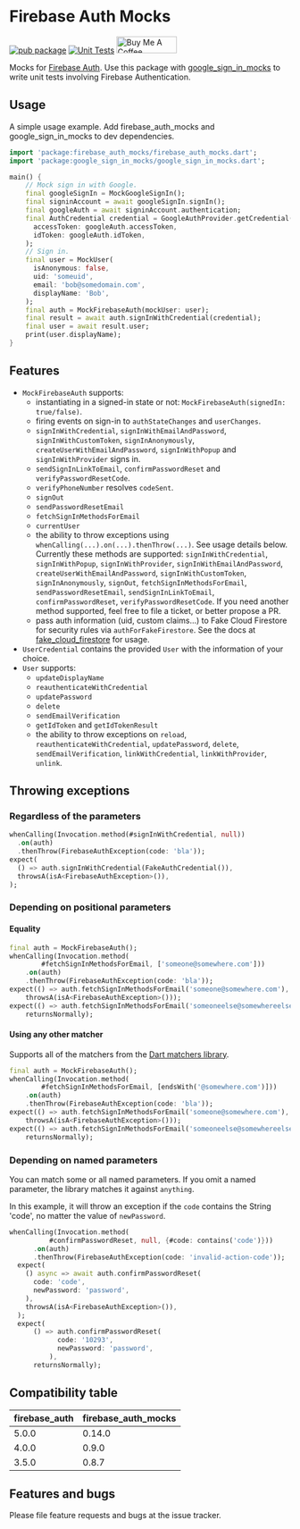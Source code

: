 # Firebase Auth Mocks

[![pub package](https://img.shields.io/pub/v/firebase_auth_mocks.svg)](https://pub.dartlang.org/packages/firebase_auth_mocks)
[![Unit Tests](https://github.com/atn832/firebase_auth_mocks/actions/workflows/unit-tests.yaml/badge.svg)](https://github.com/atn832/firebase_auth_mocks/actions/workflows/unit-tests.yaml)
<a href="https://www.buymeacoffee.com/anhtuann" target="_blank"><img src="https://cdn.buymeacoffee.com/buttons/v2/default-yellow.png" alt="Buy Me A Coffee" height="30px" width= "108px"></a>

Mocks for [Firebase Auth](https://pub.dev/packages/firebase_auth). Use this package with [google_sign_in_mocks](https://pub.dev/packages/google_sign_in_mocks) to write unit tests involving Firebase Authentication.

## Usage

A simple usage example. Add firebase_auth_mocks and google_sign_in_mocks to dev dependencies.

```dart
import 'package:firebase_auth_mocks/firebase_auth_mocks.dart';
import 'package:google_sign_in_mocks/google_sign_in_mocks.dart';

main() {
    // Mock sign in with Google.
    final googleSignIn = MockGoogleSignIn();
    final signinAccount = await googleSignIn.signIn();
    final googleAuth = await signinAccount.authentication;
    final AuthCredential credential = GoogleAuthProvider.getCredential(
      accessToken: googleAuth.accessToken,
      idToken: googleAuth.idToken,
    );
    // Sign in.
    final user = MockUser(
      isAnonymous: false,
      uid: 'someuid',
      email: 'bob@somedomain.com',
      displayName: 'Bob',
    );
    final auth = MockFirebaseAuth(mockUser: user);
    final result = await auth.signInWithCredential(credential);
    final user = await result.user;
    print(user.displayName);
}
```

## Features

- `MockFirebaseAuth` supports:
  - instantiating in a signed-in state or not: `MockFirebaseAuth(signedIn: true/false)`.
  - firing events on sign-in to `authStateChanges` and `userChanges`.
  - `signInWithCredential`, `signInWithEmailAndPassword`, `signInWithCustomToken`,
    `signInAnonymously`, `createUserWithEmailAndPassword`, `signInWithPopup` and `signInWithProvider` signs in.
  - `sendSignInLinkToEmail`, `confirmPasswordReset` and `verifyPasswordResetCode`.
  - `verifyPhoneNumber` resolves `codeSent`.
  - `signOut`
  - `sendPasswordResetEmail`
  - `fetchSignInMethodsForEmail`
  - `currentUser`
  - the ability to throw exceptions using `whenCalling(...).on(...).thenThrow(...)`. See usage details below. Currently these methods are supported: `signInWithCredential`, `signInWithPopup`, `signInWithProvider`, `signInWithEmailAndPassword`, `createUserWithEmailAndPassword`, `signInWithCustomToken`, `signInAnonymously`, `signOut`, `fetchSignInMethodsForEmail`, `sendPasswordResetEmail`, `sendSignInLinkToEmail`, `confirmPasswordReset`, `verifyPasswordResetCode`. If you need another method supported, feel free to file a ticket, or better propose a PR.
  - pass auth information (uid, custom claims...) to Fake Cloud Firestore for security rules via `authForFakeFirestore`. See the docs at [fake_cloud_firestore](https://pub.dev/packages/fake_cloud_firestore#security-rules) for usage.
- `UserCredential` contains the provided `User` with the information of your choice.
- `User` supports:
  - `updateDisplayName`
  - `reauthenticateWithCredential`
  - `updatePassword`
  - `delete`
  - `sendEmailVerification`
  - `getIdToken` and `getIdTokenResult`
  - the ability to throw exceptions on `reload`, `reauthenticateWithCredential`, `updatePassword`, `delete`, `sendEmailVerification`, `linkWithCredential`, `linkWithProvider`, `unlink`.

## Throwing exceptions

### Regardless of the parameters

```dart
whenCalling(Invocation.method(#signInWithCredential, null))
  .on(auth)
  .thenThrow(FirebaseAuthException(code: 'bla'));
expect(
  () => auth.signInWithCredential(FakeAuthCredential()),
  throwsA(isA<FirebaseAuthException>()),
);
```

### Depending on positional parameters

#### Equality

```dart
final auth = MockFirebaseAuth();
whenCalling(Invocation.method(
        #fetchSignInMethodsForEmail, ['someone@somewhere.com']))
    .on(auth)
    .thenThrow(FirebaseAuthException(code: 'bla'));
expect(() => auth.fetchSignInMethodsForEmail('someone@somewhere.com'),
    throwsA(isA<FirebaseAuthException>()));
expect(() => auth.fetchSignInMethodsForEmail('someoneelse@somewhereelse.com'),
    returnsNormally);
```

#### Using any other matcher

Supports all of the matchers from the [Dart matchers library](https://api.flutter.dev/flutter/package-matcher_matcher/package-matcher_matcher-library.html#functions).

```dart
final auth = MockFirebaseAuth();
whenCalling(Invocation.method(
        #fetchSignInMethodsForEmail, [endsWith('@somewhere.com')]))
    .on(auth)
    .thenThrow(FirebaseAuthException(code: 'bla'));
expect(() => auth.fetchSignInMethodsForEmail('someone@somewhere.com'),
    throwsA(isA<FirebaseAuthException>()));
expect(() => auth.fetchSignInMethodsForEmail('someoneelse@somewhereelse.com'),
    returnsNormally);
```

### Depending on named parameters

You can match some or all named parameters. If you omit a named parameter, the library matches it against `anything`.

In this example, it will throw an exception if the `code` contains the String 'code', no matter the value of `newPassword`.

```dart
whenCalling(Invocation.method(
          #confirmPasswordReset, null, {#code: contains('code')}))
      .on(auth)
      .thenThrow(FirebaseAuthException(code: 'invalid-action-code'));
  expect(
    () async => await auth.confirmPasswordReset(
      code: 'code',
      newPassword: 'password',
    ),
    throwsA(isA<FirebaseAuthException>()),
  );
  expect(
      () => auth.confirmPasswordReset(
            code: '10293',
            newPassword: 'password',
          ),
      returnsNormally);
```

## Compatibility table

| firebase_auth | firebase_auth_mocks |
|---------------|---------------------|
| 5.0.0         | 0.14.0              |
| 4.0.0         | 0.9.0               |
| 3.5.0         | 0.8.7               |

## Features and bugs

Please file feature requests and bugs at the issue tracker.
